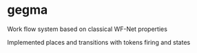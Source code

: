gegma
=====

Work flow system based on classical WF-Net properties

Implemented places and transitions with tokens firing and states
